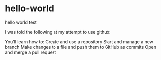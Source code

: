 # hello-world
hello world test

I was told the following at my attempt to use github:

You’ll learn how to:
Create and use a repository
Start and manage a new branch
Make changes to a file and push them to GitHub as commits
Open and merge a pull request
